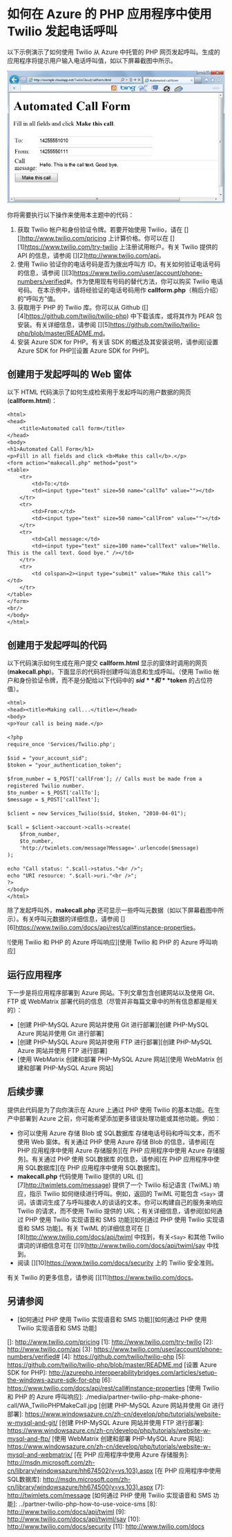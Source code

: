 <properties title="How to make a phone call from Twilio (PHP) - Azure" pageTitle="How to make a phone call from Twilio (PHP) - Azure" metaKeywords="Azure PHP Twilio, Azure Twilio, Azure phone calls, Azure twilio, Azure SMS, Azure SMS, Azure voice calls, azure voice calls, Azure text messages, Azure text messages, PHP twilio Azure" description="Learn how to make a phone call and send a SMS message with the Twilio API service on Azure. Samples are for PHP application." documentationCenter="PHP" services="" solutions="" videoId="" scriptId="" authors="robmcm" manager="wpickett" editor="mollybos" />
<tags ms.service=""
    ms.date=""
    wacn.date=""
    />

# 如何在 Azure 的 PHP 应用程序中使用 Twilio 发起电话呼叫

以下示例演示了如何使用 Twilio 从 Azure 中托管的 PHP 网页发起呼叫。生成的应用程序将提示用户输入电话呼叫值，如以下屏幕截图中所示。

![使用 Twilio 和 PHP 的 Azure 呼叫窗体][使用 Twilio 和 PHP 的 Azure 呼叫窗体]

你将需要执行以下操作来使用本主题中的代码：

1.  获取 Twilio 帐户和身份验证令牌。若要开始使用 Twilio，请在 [][]<http://www.twilio.com/pricing></a> 上计算价格。你可以在 [][1]<https://www.twilio.com/try-twilio></a> 上注册试用帐户。有关 Twilio 提供的 API 的信息，请参阅 [][2]<http://www.twilio.com/api></a>。
2.  使用 Twilio 验证你的电话号码是否为拨出呼叫方 ID。有关如何验证电话号码的信息，请参阅 [][3]<https://www.twilio.com/user/account/phone-numbers/verified>\#</a>。作为使用现有号码的替代方法，你可以购买 Twilio 电话号码。
    在本示例中，请将经验证的电话号码用作 **callform.php**（稍后介绍）的“呼叫方”值。
3.  获取用于 PHP 的 Twilio 库。你可以从 Github ([][4]<https://github.com/twilio/twilio-php></a>) 中下载该库，或将其作为 PEAR 包安装。有关详细信息，请参阅 [][5]<https://github.com/twilio/twilio-php/blob/master/README.md></a>。
4.  安装 Azure SDK for PHP。有关该 SDK 的概述及其安装说明，请参阅[设置 Azure SDK for PHP][设置 Azure SDK for PHP]。

## 创建用于发起呼叫的 Web 窗体

以下 HTML 代码演示了如何生成检索用于发起呼叫的用户数据的网页 (**callform.html**)：

    <html>
    <head>
        <title>Automated call form</title>
    </head>
    <body>
    <h1>Automated Call Form</h1>
    <p>Fill in all fields and click <b>Make this call</b>.</p>
    <form action="makecall.php" method="post">
    <table>
        <tr>
            <td>To:</td>
            <td><input type="text" size=50 name="callTo" value=""></td>
        </tr>
        <tr>
            <td>From:</td>
            <td><input type="text" size=50 name="callFrom" value=""></td>
        </tr>
        <tr>
            <td>Call message:</td>
            <td><input type="text" size=100 name="callText" value="Hello. This is the call text. Good bye." /></td>
        </tr>
        <tr>
            <td colspan=2><input type="submit" value="Make this call"></td>
        </tr>
    </table>
    </form>
    <br/>
    </body>
    </html>

## 创建用于发起呼叫的代码

以下代码演示如何生成在用户提交 **callform.html** 显示的窗体时调用的网页 (**makecall.php**)。下面显示的代码将创建呼叫消息和生成呼叫。（使用 Twilio 帐户和身份验证令牌，而不是分配给以下代码中的 **$sid** 和 **$token** 的占位符值）。

    <html>
    <head><title>Making call...</title></head>
    <body>
    <p>Your call is being made.</p>

    <?php
    require_once 'Services/Twilio.php';

    $sid = "your_account_sid";
    $token = "your_authentication_token";

    $from_number = $_POST['callFrom']; // Calls must be made from a registered Twilio number.
    $to_number = $_POST['callTo'];
    $message = $_POST['callText'];

    $client = new Services_Twilio($sid, $token, "2010-04-01");

    $call = $client->account->calls->create(
        $from_number, 
        $to_number,
        'http://twimlets.com/message?Message='.urlencode($message)
    );

    echo "Call status: ".$call->status."<br />";
    echo "URI resource: ".$call->uri."<br />";
    ?>
    </body>
    </html>

除了发起呼叫外，**makecall.php** 还可显示一些呼叫元数据（如以下屏幕截图中所示）。有关呼叫元数据的详细信息，请参阅 [][6]<https://www.twilio.com/docs/api/rest/call#instance-properties></a>。

![使用 Twilio 和 PHP 的 Azure 呼叫响应][使用 Twilio 和 PHP 的 Azure 呼叫响应]

## 运行应用程序

下一步是将应用程序部署到 Azure 网站。下列文章包含创建网站以及使用 Git、FTP 或 WebMatrix 部署代码的信息（尽管并非每篇文章中的所有信息都是相关的）：

-   [创建 PHP-MySQL Azure 网站并使用 Git 进行部署][创建 PHP-MySQL Azure 网站并使用 Git 进行部署]
-   [创建 PHP-MySQL Azure 网站并使用 FTP 进行部署][创建 PHP-MySQL Azure 网站并使用 FTP 进行部署]
-   [使用 WebMatrix 创建和部署 PHP-MySQL Azure 网站][使用 WebMatrix 创建和部署 PHP-MySQL Azure 网站]

## 后续步骤

提供此代码是为了向你演示在 Azure 上通过 PHP 使用 Twilio 的基本功能。在生产中部署到 Azure 之前，你可能希望添加更多错误处理功能或其他功能。例如：

-   你可以使用 Azure 存储 Blob 或 SQL数据库 存储电话号码和呼叫文本，而不使用 Web 窗体。有关通过 PHP 使用 Azure 存储 Blob 的信息，请参阅[在 PHP 应用程序中使用 Azure 存储服务][在 PHP 应用程序中使用 Azure 存储服务]。有关通过 PHP 使用 SQL数据库 的信息，请参阅[在 PHP 应用程序中使用 SQL数据库][在 PHP 应用程序中使用 SQL数据库]。
-   **makecall.php** 代码使用 Twilio 提供的 URL ([][7]<http://twimlets.com/message></a>) 提供了一个 Twilio 标记语言 (TwiML) 响应，指示 Twilio 如何继续进行呼叫。例如，返回的 TwiML 可能包含 `<Say>` 谓词，该谓词生成了与呼叫接收人的谈话的文本。你可以构建自己的服务来响应 Twilio 的请求，而不使用 Twilio 提供的 URL；有关详细信息，请参阅[如何通过 PHP 使用 Twilio 实现语音和 SMS 功能][如何通过 PHP 使用 Twilio 实现语音和 SMS 功能]。有关 TwiML 的详细信息可在 [][8]<http://www.twilio.com/docs/api/twiml></a> 中找到，有关`<Say>` 和其他 Twilio 谓词的详细信息可在 [][9]<http://www.twilio.com/docs/api/twiml/say></a> 中找到。
-   阅读 [][10]<https://www.twilio.com/docs/security></a> 上的 Twilio 安全准则。

有关 Twilio 的更多信息，请参阅 [][11]<https://www.twilio.com/docs></a>。

## 另请参阅

-   [如何通过 PHP 使用 Twilio 实现语音和 SMS 功能][如何通过 PHP 使用 Twilio 实现语音和 SMS 功能]

  [使用 Twilio 和 PHP 的 Azure 呼叫窗体]: ./media/partner-twilio-php-make-phone-call/WA_TwilioPHPCallForm.jpg
  []: http://www.twilio.com/pricing
  [1]: http://www.twilio.com/try-twilio
  [2]: http://www.twilio.com/api
  [3]: https://www.twilio.com/user/account/phone-numbers/verified#
  [4]: https://github.com/twilio/twilio-php
  [5]: https://github.com/twilio/twilio-php/blob/master/README.md
  [设置 Azure SDK for PHP]: http://azurephp.interoperabilitybridges.com/articles/setup-the-windows-azure-sdk-for-php
  [6]: https://www.twilio.com/docs/api/rest/call#instance-properties
  [使用 Twilio 和 PHP 的 Azure 呼叫响应]: ./media/partner-twilio-php-make-phone-call/WA_TwilioPHPMakeCall.jpg
  [创建 PHP-MySQL Azure 网站并使用 Git 进行部署]: https://www.windowsazure.cn/zh-cn/develop/php/tutorials/website-w-mysql-and-git/
  [创建 PHP-MySQL Azure 网站并使用 FTP 进行部署]: https://www.windowsazure.cn/zh-cn/develop/php/tutorials/website-w-mysql-and-ftp/
  [使用 WebMatrix 创建和部署 PHP-MySQL Azure 网站]: https://www.windowsazure.cn/zh-cn/develop/php/tutorials/website-w-mysql-and-webmatrix/
  [在 PHP 应用程序中使用 Azure 存储服务]: http://msdn.microsoft.com/zh-cn/library/windowsazure/hh674502(v=vs.103).aspx
  [在 PHP 应用程序中使用 SQL数据库]: http://msdn.microsoft.com/zh-cn/library/windowsazure/hh674500(v=vs.103).aspx
  [7]: http://twimlets.com/message
  [如何通过 PHP 使用 Twilio 实现语音和 SMS 功能]: ../partner-twilio-php-how-to-use-voice-sms
  [8]: http://www.twilio.com/docs/api/twiml
  [9]: http://www.twilio.com/docs/api/twiml/say
  [10]: http://www.twilio.com/docs/security
  [11]: http://www.twilio.com/docs
